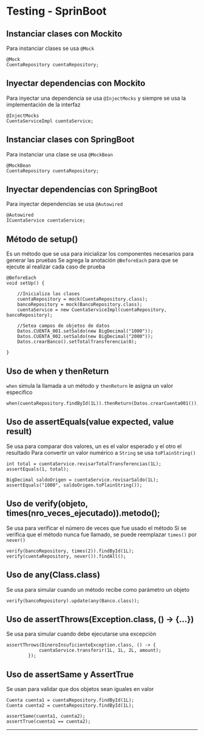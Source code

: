 # Testing - SprinBoot

## Instanciar clases con Mockito
Para instanciar clases se usa `@Mock`
```
@Mock 
CuentaRepository cuentaRepository;
```

## Inyectar dependencias con Mockito
Para inyectar una dependencia se usa `@InjectMocks` y siempre se usa la implementación de la interfaz
```
@InjectMocks 
CuentaServiceImpl cuentaService;
```

## Instanciar clases con SpringBoot
Para instanciar una clase se usa `@MockBean`
```
@MockBean 
CuentaRepository cuentaRepository;
```

## Inyectar dependencias con SpringBoot
Para inyectar dependencias se usa `@Autowired`
```
@Autowired 
ICuentaService cuentaService;
```

## Método de setup()
Es un método que se usa para inicializar los componentes necesarios para generar las pruebas
Se agrega la anotación `@BeforeEach` para que se ejecute al realizar cada caso de prueba
```
@BeforeEach
void setUp() {

    //Inicializa las clases
    cuentaRepository = mock(CuentaRepository.class);
    bancoRepository = mock(BancoRepository.class);
    cuentaService = new CuentaServiceImpl(cuentaRepository, bancoRepository);

    //Setea campos de objetos de datos
    Datos.CUENTA_001.setSaldo(new BigDecimal("1000"));
    Datos.CUENTA_002.setSaldo(new BigDecimal("2000"));
    Datos.crearBanco().setTotalTransferencia(0);

}
```

## Uso de when y thenReturn
`when` simula la llamada a un método y `thenReturn` le asigna un valor especifico
```
when(cuentaRepository.findById(1L)).thenReturn(Datos.crearCuenta001());
```

## Uso de assertEquals(value expected, value result)
Se usa para comparar dos valores, un es el valor esperado y el otro el resultado
Para convertir un valor numérico a `String` se usa `toPlainString()`
```
int total = cuentaService.revisarTotalTransferencias(1L);
assertEquals(1, total);

BigDecimal saldoOrigen = cuentaService.revisarSaldo(1L);
assertEquals("1000", saldoOrigen.toPlainString());
```

## Uso de verify(objeto, times(nro_veces_ejecutado)).metodo();
Se usa para verificar el número de veces que fue usado el método
Si se verifica que el método nunca fue llamado, se puede reemplazar `times()` por `never()`
```
verify(bancoRepository, times(2)).findById(1L);
verify(cuentaRepository, never()).findAll();
```

## Uso de any(Class.class)
Se usa para simular cuando un método recibe como parámetro un objeto
```
verify(bancoRepository).update(any(Banco.class));
```

## Uso de assertThrows(Exception.class, () -> {...})
Se usa para simular cuando debe ejecutarse una excepción
```
assertThrows(DineroInsuficienteException.class, () -> {
            cuentaService.transferir(1L, 1L, 2L, amount);
        });
```

## Uso de assertSame y AssertTrue
Se usan para validar que dos objetos sean iguales en valor
```
Cuenta cuenta1 = cuentaRepository.findById(1L);
Cuenta cuenta2 = cuentaRepository.findById(1L);

assertSame(cuenta1, cuenta2);
assertTrue(cuenta1 == cuenta2);
```

* * *